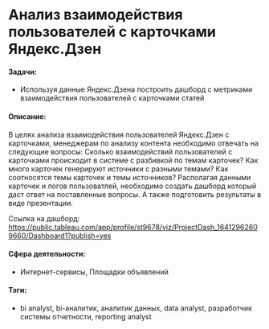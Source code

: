 # Анализ взаимодействия  пользователей с карточками Яндекс.Дзен

#### Задачи: 
- Используя данные Яндекс.Дзена построить дашборд с метриками взаимодействия пользователей с карточками статей

#### Описание:
В целях анализа взаимодействия пользователей Яндекс.Дзен с карточками, менеджерам по анализу контента необходимо отвечать на следующие  вопросы: 
Cколько взаимодействий пользователей с карточками  происходит в системе с разбивкой по темам карточек? 
Как много карточек генерируют источники с  разными темами? 
Как соотносятся темы карточек и темы источников?
Располагая данными карточек и логов пользоватлей, необходимо создать дашборд который даст ответ на поставленные вопросы. А также подготовить результаты в виде презентации.

Ссылка на дашборд: https://public.tableau.com/app/profile/st9678/viz/ProjectDash_16412962609660/Dashboard1?publish=yes

#### Сфера деятельности: 
- Интернет-сервисы, Площадки объявлений

#### Тэги:
-  bi analyst, bi-аналитик, аналитик данных, data analyst, разработчик системы отчетности, reporting analyst
